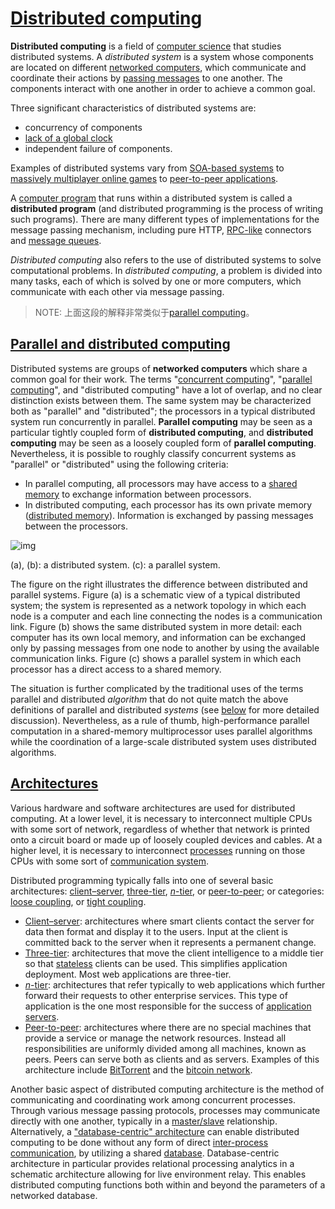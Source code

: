 # [Distributed computing](https://en.wikipedia.org/wiki/Distributed_computing)

**Distributed computing** is a field of [computer science](https://en.wikipedia.org/wiki/Computer_science) that studies distributed systems. A *distributed system* is a system whose components are located on different [networked computers](https://en.wikipedia.org/wiki/Computer_network), which communicate and coordinate their actions by [passing messages](https://en.wikipedia.org/wiki/Message_passing) to one another. The components interact with one another in order to achieve a common goal. 

Three significant characteristics of distributed systems are: 

- concurrency of components
- [lack of a global clock](https://en.wikipedia.org/wiki/Clock_synchronization)
- independent failure of components.

Examples of distributed systems vary from [SOA-based systems](https://en.wikipedia.org/wiki/Service-oriented_architecture) to [massively multiplayer online games](https://en.wikipedia.org/wiki/Massively_multiplayer_online_game) to [peer-to-peer applications](https://en.wikipedia.org/wiki/Peer-to-peer).

A [computer program](https://en.wikipedia.org/wiki/Computer_program) that runs within a distributed system is called a **distributed program** (and distributed programming is the process of writing such programs). There are many different types of implementations for the message passing mechanism, including pure HTTP, [RPC-like](https://en.wikipedia.org/wiki/Remote_procedure_call) connectors and [message queues](https://en.wikipedia.org/wiki/Message-oriented_middleware). 

*Distributed computing* also refers to the use of distributed systems to solve computational problems. In *distributed computing*, a problem is divided into many tasks, each of which is solved by one or more computers, which communicate with each other via message passing. 

> NOTE: 上面这段的解释非常类似于[parallel computing](https://en.wikipedia.org/wiki/Parallel_computing)。



## [Parallel and distributed computing](https://en.wikipedia.org/wiki/Distributed_computing#Parallel_and_distributed_computing)

Distributed systems are groups of **networked computers** which share a common goal for their work. The terms "[concurrent computing](https://en.wikipedia.org/wiki/Concurrent_computing)", "[parallel computing](https://en.wikipedia.org/wiki/Parallel_computing)", and "distributed computing" have a lot of overlap, and no clear distinction exists between them. The same system may be characterized both as "parallel" and "distributed"; the processors in a typical distributed system run concurrently in parallel. **Parallel computing** may be seen as a particular tightly coupled form of **distributed computing**, and **distributed computing** may be seen as a loosely coupled form of **parallel computing**. Nevertheless, it is possible to roughly classify concurrent systems as "parallel" or "distributed" using the following criteria:

- In parallel computing, all processors may have access to a [shared memory](https://en.wikipedia.org/wiki/Shared_memory_architecture) to exchange information between processors. 
- In distributed computing, each processor has its own private memory ([distributed memory](https://en.wikipedia.org/wiki/Distributed_memory)). Information is exchanged by passing messages between the processors. 



![img](https://upload.wikimedia.org/wikipedia/commons/thumb/c/c6/Distributed-parallel.svg/300px-Distributed-parallel.svg.png)

(a), (b): a distributed system.
(c): a parallel system.

The figure on the right illustrates the difference between distributed and parallel systems. Figure (a) is a schematic view of a typical distributed system; the system is represented as a network topology in which each node is a computer and each line connecting the nodes is a communication link. Figure (b) shows the same distributed system in more detail: each computer has its own local memory, and information can be exchanged only by passing messages from one node to another by using the available communication links. Figure (c) shows a parallel system in which each processor has a direct access to a shared memory.

The situation is further complicated by the traditional uses of the terms parallel and distributed *algorithm* that do not quite match the above definitions of parallel and distributed *systems* (see [below](https://en.wikipedia.org/wiki/Distributed_computing#Theoretical_foundations) for more detailed discussion). Nevertheless, as a rule of thumb, high-performance parallel computation in a shared-memory multiprocessor uses parallel algorithms while the coordination of a large-scale distributed system uses distributed algorithms. 

## [Architectures](https://en.wikipedia.org/wiki/Distributed_computing#Architectures)

Various hardware and software architectures are used for distributed computing. At a lower level, it is necessary to interconnect multiple CPUs with some sort of network, regardless of whether that network is printed onto a circuit board or made up of loosely coupled devices and cables. At a higher level, it is necessary to interconnect [processes](https://en.wikipedia.org/wiki/Process_(computing)) running on those CPUs with some sort of [communication system](https://en.wikipedia.org/wiki/Communication_system). 

Distributed programming typically falls into one of several basic architectures: [client–server](https://en.wikipedia.org/wiki/Client–server_model), [three-tier](https://en.wikipedia.org/wiki/Three-tier_(computing)), [*n*-tier](https://en.wikipedia.org/wiki/Multitier_architecture), or [peer-to-peer](https://en.wikipedia.org/wiki/Peer-to-peer); or categories: [loose coupling](https://en.wikipedia.org/wiki/Loose_coupling), or [tight coupling](https://en.wikipedia.org/wiki/Computer_cluster). 

- [Client–server](https://en.wikipedia.org/wiki/Client–server_model): architectures where smart clients contact the server for data then format and display it to the users. Input at the client is committed back to the server when it represents a permanent change.
- [Three-tier](https://en.wikipedia.org/wiki/Three-tier_(computing)): architectures that move the client intelligence to a middle tier so that [stateless](https://en.wikipedia.org/wiki/Stateless_protocol) clients can be used. This simplifies application deployment. Most web applications are three-tier.
- [*n*-tier](https://en.wikipedia.org/wiki/Multitier_architecture): architectures that refer typically to web applications which further forward their requests to other enterprise services. This type of application is the one most responsible for the success of [application servers](https://en.wikipedia.org/wiki/Application_server).
- [Peer-to-peer](https://en.wikipedia.org/wiki/Peer-to-peer): architectures where there are no special machines that provide a service or manage the network resources. Instead all responsibilities are uniformly divided among all machines, known as peers. Peers can serve both as clients and as servers. Examples of this architecture include [BitTorrent](https://en.wikipedia.org/wiki/BitTorrent) and the [bitcoin network](https://en.wikipedia.org/wiki/Bitcoin_network).

Another basic aspect of distributed computing architecture is the method of communicating and coordinating work among concurrent processes. Through various message passing protocols, processes may communicate directly with one another, typically in a [master/slave](https://en.wikipedia.org/wiki/Master-slave_(technology)) relationship. Alternatively, a ["database-centric" architecture](https://en.wikipedia.org/wiki/Database-centric_architecture) can enable distributed computing to be done without any form of direct [inter-process communication](https://en.wikipedia.org/wiki/Inter-process_communication), by utilizing a shared [database](https://en.wikipedia.org/wiki/Database). Database-centric architecture in particular provides relational processing analytics in a schematic architecture allowing for live environment relay. This enables distributed computing functions both within and beyond the parameters of a networked database. 
